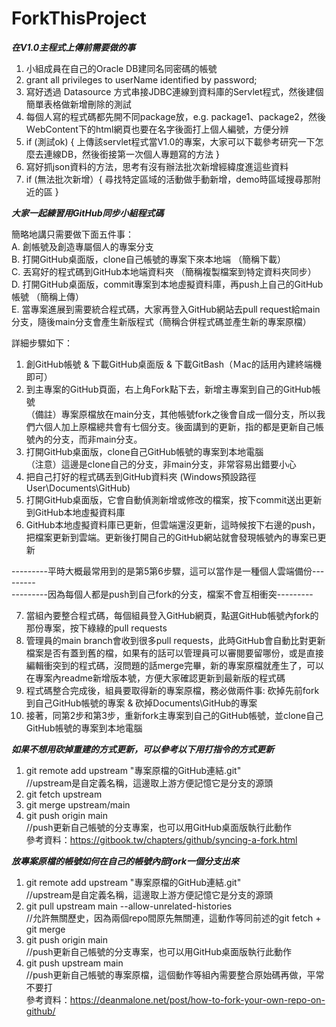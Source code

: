 # ForkThisProject

***在V1.0主程式上傳前需要做的事***  
  
1. 小組成員在自己的Oracle DB建同名同密碼的帳號  
2. grant all privileges to userName identified by password;  
3. 寫好透過 Datasource 方式串接JDBC連線到資料庫的Servlet程式，然後建個簡單表格做新增刪除的測試
4. 每個人寫的程式碼都先開不同package放，e.g. package1、package2，然後ＷebContent下的html網頁也要在名字後面打上個人編號，方便分辨
5. if (測試ok) { 上傳該servlet程式當V1.0的專案，大家可以下載參考研究一下怎麼去連線DB，然後銜接第一次個人專題寫的方法 }   
6. 寫好抓json資料的方法，思考有沒有辦法批次新增經緯度進這些資料  
7. if (無法批次新增）{ 尋找特定區域的活動做手動新增，demo時區域搜尋那附近的區 } 

***大家一起練習用GitHub同步小組程式碼***   
  
簡略地講只需要做下面五件事：    
A.  創帳號及創造專屬個人的專案分支  
B.  打開GitHub桌面版，clone自己帳號的專案下來本地端 （簡稱下載）  
C.  丟寫好的程式碼到GitHub本地端資料夾 （簡稱複製檔案到特定資料夾同步）  
D.  打開GitHub桌面版，commit專案到本地虛擬資料庫，再push上自己的GitHub帳號 （簡稱上傳）  
E.  當專案進展到需要統合程式碼，大家再登入GitHub網站去pull request給main分支，隨後main分支會產生新版程式（簡稱合併程式碼並產生新的專案原檔）  
  
詳細步驟如下：  
1. 創GitHub帳號 & 下載GitHub桌面版 & 下載GitBash（Ｍac的話用內建終端機即可） 
2. 到主專案的GitHub頁面，右上角Fork點下去，新增主專案到自己的GitHub帳號   
（備註）專案原檔放在main分支，其他帳號fork之後會自成一個分支，所以我們六個人加上原檔總共會有七個分支。後面講到的更新，指的都是更新自己帳號內的分支，而非main分支。
3. 打開GitHub桌面版，clone自己GitHub帳號的專案到本地電腦   
（注意）這邊是clone自己的分支，非main分支，非常容易出錯要小心 
4. 把自己打好的程式碼丟到GitHub資料夾 (Windows預設路徑User\Documents\GitHub)  
5. 打開GitHub桌面版，它會自動偵測新增或修改的檔案，按下commit送出更新到GitHub本地虛擬資料庫  
6. GitHub本地虛擬資料庫已更新，但雲端還沒更新，這時候按下右邊的push，把檔案更新到雲端。更新後打開自己的GitHub網站就會發現帳號內的專案已更新  
  
---------平時大概最常用到的是第5第6步驟，這可以當作是一種個人雲端備份---------  
---------因為每個人都是push到自己fork的分支，檔案不會互相衝突---------  
  
7. 當組內要整合程式碼，每個組員登入GitHub網頁，點選GitHub帳號內fork的那份專案，按下綠綠的pull requests  
8. 管理員的main branch會收到很多pull requests，此時GitHub會自動比對更新檔案是否有蓋到舊的檔，如果有的話可以管理員可以審閱要留哪份，或是直接編輯衝突到的程式碼，沒問題的話merge完畢，新的專案原檔就產生了，可以在專案內readme新增版本號，方便大家確認更新到最新版的程式碼
9. 程式碼整合完成後，組員要取得新的專案原檔，務必做兩件事: 砍掉先前fork到自己GitHub帳號的專案 & 砍掉Documents\GitHub的專案  
10. 接著，同第2步和第3步，重新fork主專案到自己的GitHub帳號，並clone自己GitHub帳號的專案到本地電腦
  
***如果不想用砍掉重建的方式更新，可以參考以下用打指令的方式更新***   
1. git remote add upstream "專案原檔的GitHub連結.git"  
//upstream是自定義名稱，這邊取上游方便記憶它是分支的源頭    
2. git fetch upstream  
3. git merge upstream/main  
4. git push origin main  
//push更新自己帳號的分支專案，也可以用GitHub桌面版執行此動作  
參考資料：https://gitbook.tw/chapters/github/syncing-a-fork.html    
  
***放專案原檔的帳號如何在自己的帳號內部fork一個分支出來***  
1. git remote add upstream "專案原檔的GitHub連結.git"  
//upstream是自定義名稱，這邊取上游方便記憶它是分支的源頭  
2. git pull upstream main --allow-unrelated-histories  
//允許無關歷史，因為兩個repo間原先無關連，這動作等同前述的git fetch + git merge  
3. git push origin main  
//push更新自己帳號的分支專案，也可以用GitHub桌面版執行此動作  
4. git push upstream main      
//push更新自己帳號的專案原檔，這個動作等組內需要整合原始碼再做，平常不要打  
參考資料：https://deanmalone.net/post/how-to-fork-your-own-repo-on-github/  
